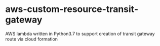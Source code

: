 # aws-custom-resource-transit-gateway
AWS lambda written in Python3.7 to support creation of transit gateway route via cloud formation
